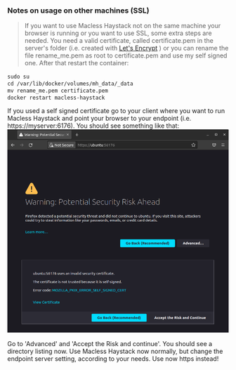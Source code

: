 ### Notes on usage on other machines (SSL)

> 
> If you want to use Macless Haystack not on the same machine your browser is running or you want to use SSL, some extra steps are needed. You need a valid certificate, called certificate.pem in the server's folder (i.e. created with [Let's Encrypt](https://letsencrypt.org/) ) or you can rename the file rename_me.pem as root to certificate.pem and use my self signed one. After that restart the container: 
```
sudo su
cd /var/lib/docker/volumes/mh_data/_data
mv rename_me.pem certificate.pem
docker restart macless-haystack

```
If you used a self signed certificate go to your client where you want to run Macless Haystack and point your browser to your endpoint (i.e. https://myserver:6176). You should see something like that:
![Certificate error](firefox_cert.png)

Go to 'Advanced' and 'Accept the Risk and continue'. You should see a directory listing now. Use Macless Haystack now normally, but change the endpoint server setting, according to your needs. Use now https instead!